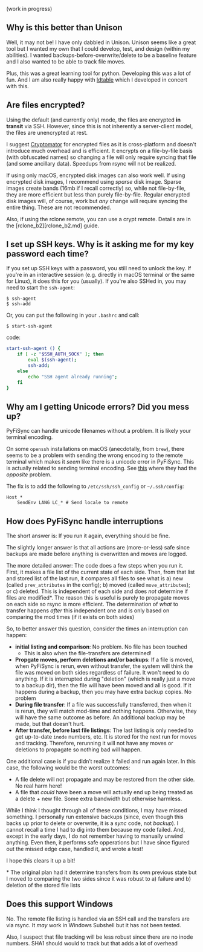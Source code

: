(work in progress)

## Why is this better than Unison

Well, it may not be! I have only dabbled in Unison. Unison seems like a great tool but I wanted my own that I could develop, test, and design (within my abilities). I wanted backups-before-overwrite/delete to be a baseline feature and I also wanted to be able to track file moves.

Plus, this was a great learning tool for python. Developing this was a lot of fun. And I am also really happy with [ldtable](https://github.com/Jwink3101/ldtable) which I developed in concert with this.

## Are files encrypted?

Using the default (and currently only) mode, the files are encrypted **in transit** via SSH. However, since this is not inherently a server-client model, the files are unencrypted at rest.

I suggest [Cryptomator](https://cryptomator.org/) for encrypted files as it is cross-platform and doesn't introduce much overhead and is efficient. It encrypts on a file-by-file basis (with obfuscated names) so changing a file will only require syncing that file (and some ancillary data). Speedups from rsync will not be realized.

If using only macOS, encrypted disk images can also work well. If using encrypted disk images, I recommend using *sparse* disk image. Sparse images create bands (16mb if I recall correctly) so, while not file-by-file, they are more efficient but less than purely file-by-file. Regular encrypted disk images will, of course, work but *any* change will require syncing the entire thing. These are not recommended.

Also, if using the rclone remote, you can use a crypt remote. Details are in the [rclone_b2][rclone_b2.md] guide.

## I set up SSH keys. Why is it asking me for my key password each time?

If you set up SSH keys with a password, you still need to unlock the key. If you're in an interactive session (e.g. directly in macOS terminal or the same for Linux), it does this for you (usually). If you're also SSHed in, you may need to start the `ssh-agent`:

    $ ssh-agent
    $ ssh-add
    
Or, you can put the following in your `.bashrc` and call:

    $ start-ssh-agent
    
code:

```bash
start-ssh-agent () {
    if [ -z "$SSH_AUTH_SOCK" ]; then
        eval $(ssh-agent);
        ssh-add;
    else
        echo "SSH agent already running";
    fi
}
```

## Why am I getting Unicode errors? Did you mess up?

PyFiSync can handle unicode filenames without a problem. It is likely your terminal encoding.

On some `openssh` installations on macOS (anecdotally, from `brew`), there seems to be a problem with sending the wrong encoding to the remote terminal which makes it *seem* like there is a unicode error in PyFiSync. This is actually related to sending terminal encoding. See [this](https://askubuntu.com/a/874765) where they had the *opposite* problem.

The fix is to add the following to `/etc/ssh/ssh_config` or `~/.ssh/config`:

    Host *
        SendEnv LANG LC_* # Send locale to remote

## How does PyFiSync handle interruptions

The short answer is: If you run it again, everything should be fine.

The slightly longer answer is that all actions are (more-or-less) safe since backups are made before anything is overwritten and moves are logged.

The more detailed answer: The code does a few steps when you run it. First, it makes a file list of the current state of each side. Then, from that list and stored list of the last run, it compares all files to see what is a) new (called `prev_attributes` in the config); b) moved (called `move_attributes`); or c) deleted. This is independent of each side and does *not* determine if files are modified\*. The reason this is useful is purely to propagate moves on each side so rsync is more efficient. The determination of *what* to transfer happens *after* this independent one and is only based on comparing the mod times (if it exists on both sides)

So, to better answer this question, consider the times an interruption can happen:

* **initial listing and comparison**: No problem. No file has been touched
    * This is also when the file-transfers are determined!
* **Propgate moves, perform deletions and/or backups**: If a file is moved, when PyFiSync is rerun, even without transfer, the system will think the file was moved on both sides regardless of failure. It won't need to do anything. If it is interrupted during "deletion" (which is really just a move to a backup dir), then the file will have been moved and all is good. If it happens during a backup, then you may have extra backup copies. No problem
* **During file transfer**: If a file was successfully transferred, then when it is rerun, they will match mod-time and nothing happens. Otherwise, they will have the same outcome as before. An additional backup may be made, but that doesn't hurt.
* **After transfer, before last file listings**: The last listing is only needed to get up-to-date `inode` numbers, etc. It is stored for the next run for moves and tracking. Therefore, rerunning it will not have any moves or deletions to propagate so nothing bad will happen.

One additional case is if you didn’t realize it failed and run again later. In this case, the following would be the worst outcomes:

* A file delete will not propagate and may be restored from the other side. No real harm here!
* A file that *could* have been a move will actually end up being treated as a delete + new file. Some extra bandwidth but otherwise harmless.

While I think I thought through all of these conditions, I may have missed something. I personally run extensive backups (since, even though this backs up prior to delete or overwrite, it is a *sync* code, not *backup*). I cannot recall a time I had to dig into them because my code failed. And, except in the early days, I do not remember having to manually unwind anything. Even then, it performs safe opperations but I have since figured out the missed edge case, handled it, and wrote a test!

I hope this clears it up a bit!

\* The original plan had it determine transfers from its own previous state but I moved to comparing the two sides since it was robust to a) failure and b) deletion of the stored file lists

## Does this support Windows

No. The remote file listing is handled via an SSH call and the transfers are via rsync. It *may* work in Windows Subshell but it has not been tested.

Also, I suspect that file tracking will be less robust since there are no inode numbers. SHA1 should would to track but that adds a lot of overhead
